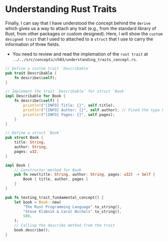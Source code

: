 # Understanding Rust Traits

Finally, I can say that I have understood the concept behind the `derive` which
gives us a way to attach any trait (e.g., from the standard library of Rust,
from other packages or custom designed). Here, I will show the `custom designed
trait` that I used to attached to a `struct` that I use to carry the
information of three fields.

- You need to review and read the implemation of the `rust trait` at `../../src/concepts/ch03/understanding_traits_concept.rs`.


```rust
// Define a custom trait `Describable`
pub trait Describable {
    fn describe(&self);
}

// Implement the trait `Describable` for struct `Book`
impl Describable for Book {
    fn describe(&self) {
        println!("[INFO] Title: {}", self.title);
        println!("[INFO] Author: {}", self.author); // Fixed the typo here
        println!("[INFO] Pages: {}", self.pages);
    }
}

// Define a struct `Book`
pub struct Book {
    title: String,
    author: String,
    pages: u32,
}

impl Book {
    // Constructor method for Book
    pub fn new(title: String, author: String, pages: u32) -> Self {
        Book { title, author, pages }
    }
}

pub fn testing_trait_fundamental_concept() {
    let book = Book::new(
        "The Rust Programming Language".to_string(),
        "Steve Klabnik & Carol Nichols".to_string(),
        500,
    );
    // Calling the describe method from the trait
    book.describe();
}


```

